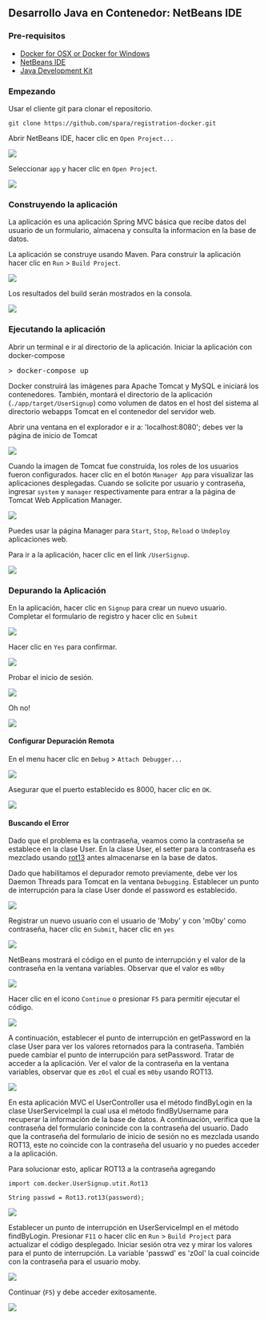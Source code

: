 ## Desarrollo Java en Contenedor: NetBeans IDE

### Pre-requisitos

* [Docker for OSX or Docker for Windows](https://www.docker.com/products/docker)
* [NetBeans IDE](https://netbeans.org/downloads/)
* [Java Development Kit](http://www.oracle.com/technetwork/java/javase/downloads/jdk8-downloads-2133151.html)

### Empezando

Usar el cliente git para clonar el repositorio.

```
git clone https://github.com/spara/registration-docker.git
```

Abrir NetBeans IDE, hacer clic en `Open Project...`

![](images/netbeans_open_project_menu.png)

Seleccionar `app` y hacer clic en `Open Project`.

![](images/netbeans_open_project_app.png)

### Construyendo la aplicación

La aplicación es una aplicación Spring MVC básica que recibe datos del usuario de un formulario, almacena y consulta la informacion en la base de datos.

La aplicación se construye usando Maven. Para construir la aplicación hacer clic en `Run` > `Build Project`.

![](images/netbeans_build_project_menu.png)

Los resultados del build serán mostrados en la consola.

![](images/netbeans_build_project_console.png)

### Ejecutando la aplicación

Abrir un terminal e ir al directorio de la aplicación. Iniciar la aplicación con docker-compose

<pre>&gt; docker-compose up </pre>

Docker construirá las imágenes para Apache Tomcat y MySQL e iniciará los contenedores. También, montará el directorio de la aplicación (`./app/target/UserSignup`) como volumen de datos en el host del sistema al directorio webapps Tomcat en el contenedor del servidor web.

Abrir una ventana en el explorador e ir a:
'localhost:8080'; debes ver la página de inicio de Tomcat

![](images/tomcat_home3.png)

Cuando la imagen de Tomcat fue construida, los roles de los usuarios fueron configurados. hacer clic en el botón `Manager App` para visualizar las aplicaciones desplegadas. Cuando se solicite por usuario y contraseña, ingresar `system` y `manager` respectivamente para entrar a la página de Tomcat Web Application Manager.

![](images/tomcat_web_application_manager3.png)

Puedes usar la página Manager para `Start`, `Stop`, `Reload` o `Undeploy` aplicaciones web.

Para ir a la aplicación, hacer clic en el link `/UserSignup`.

![](images/app_index_page3.png)

### Depurando la Aplicación

En la aplicación, hacer clic en `Signup` para crear un nuevo usuario. Completar el formulario de registro y hacer clic en `Submit`

![](images/app_debug_signup2.png)

Hacer clic en `Yes` para confirmar.

![](images/app_debug_signup_confirm.png)

Probar el inicio de sesión.

![](images/app_debug_login2.png)

Oh no!

![](images/app_debug_login_fail2.png)

#### Configurar Depuración Remota

En el menu hacer clic en `Debug` > `Attach Debugger...`

![](images/netbeans_debug_attach_debugger_menu.png)

Asegurar que el puerto establecido es 8000, hacer clic en `OK`.

![](images/netbeans_debug_attach_debugger_configure.png)

#### Buscando el Error

Dado que el problema es la contraseña, veamos como la contraseña se establece en la clase User. En la clase User, el setter para la contraseña es mezclado usando [rot13](https://en.wikipedia.org/wiki/ROT13) antes almacenarse en la base de datos.

Dado que habilitamos el depurador remoto previamente, debe ver los Daemon Threads para Tomcat en la ventana `Debugging`. Establecer un punto de interrupción para la clase User donde el password es establecido.

![](images/netbeans_debug_User_breakpoint.png)

Registrar un nuevo usuario con el usuario de 'Moby' y con 'm0by' como contraseña, hacer clic en `Submit`, hacer clic en `yes`

![](images/app_register_moby2.png)

NetBeans mostrará el código en el punto de interrupción y el valor de la contraseña en la ventana variables. Observar que el valor es `m0by`

![](images/netbeans_debug_User_moby.png)

Hacer clic en el icono `Continue` o presionar `F5` para permitir ejecutar el código.

![](images/netbeans_debug_resume.png)

A continuación, establecer el punto de interrupción en getPassword en la clase User para ver los valores retornados para la contraseña. También puede cambiar el punto de interrupción para setPassword. Tratar de acceder a la aplicación. Ver el valor de la contraseña en la ventana variables, observar que es `z0ol` el cual es `m0by` usando ROT13.

![](images/netbeans_debug_User_show_user.png)

En esta aplicación MVC el UserController usa el método findByLogin en la clase UserServiceImpl la cual usa el método findByUsername para recuperar la información de la base de datos. A continuación, verifica que la contraseña del formulario conincide con la contraseña del usuario. Dado que la contraseña del formulario de inicio de sesión no es mezclada usando ROT13, este no coincide con la contraseña del usuario y no puedes acceder a la aplicación.

Para solucionar esto, aplicar ROT13 a la contraseña agregando

```
import com.docker.UserSignup.utit.Rot13

String passwd = Rot13.rot13(password);
```
![](images/netbeans_debug_UserServiceImpl_code.png)

Establecer un punto de interrupción en UserServiceImpl en el método findByLogin. Presionar `F11` o hacer clic en `Run` > `Build Project` para actualizar el código desplegado. Iniciar sesión otra vez y mirar los valores para el punto de interrupción. La variable 'passwd' es 'z0ol' la cual coincide con la contraseña para el usuario moby.

![](images/netbeans_debug_UserServiceImpl_values.png)

Continuar (`F5`) y debe acceder exitosamente.

![](images/app_debug_success.png)
